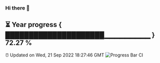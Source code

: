 ### Hi there 👋
⏳ Year progress { █████████████████████▁▁▁▁▁▁▁▁▁ } 72.27 %
---
⏰ Updated on Wed, 21 Sep 2022 18:27:46 GMT
![Progress Bar CI](https://github.com/liununu/liununu/workflows/Progress%20Bar%20CI/badge.svg)
